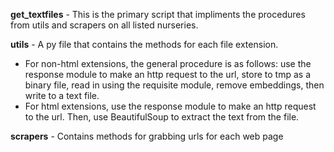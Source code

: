 **get_textfiles** - This is the primary script that impliments the procedures from utils and scrapers on all listed nurseries.

**utils** - A py file that contains the methods for each file extension.

* For non-html extensions, the general procedure is as follows: use the response module to make an http request to the 
url, store to tmp as a binary file, read in using the requisite module, remove embeddings, then write to a text file. 
* For html extensions, use the response module to make an http request to the url. Then, use BeautifulSoup to extract the text from the file.


**scrapers** - Contains methods for grabbing urls for each web page
